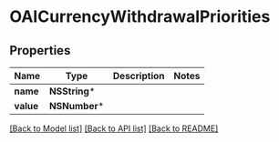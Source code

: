 # OAICurrencyWithdrawalPriorities

## Properties
Name | Type | Description | Notes
------------ | ------------- | ------------- | -------------
**name** | **NSString*** |  | 
**value** | **NSNumber*** |  | 

[[Back to Model list]](../README.md#documentation-for-models) [[Back to API list]](../README.md#documentation-for-api-endpoints) [[Back to README]](../README.md)


